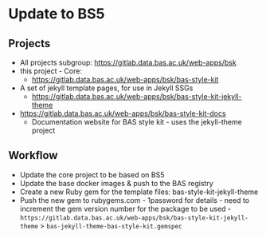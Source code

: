 # Update to BS5

## Projects
- All projects subgroup: https://gitlab.data.bas.ac.uk/web-apps/bsk
- this project - Core:
    - https://gitlab.data.bas.ac.uk/web-apps/bsk/bas-style-kit
- A set of jekyll template pages, for use in Jekyll SSGs
    - https://gitlab.data.bas.ac.uk/web-apps/bsk/bas-style-kit-jekyll-theme 
- https://gitlab.data.bas.ac.uk/web-apps/bsk/bas-style-kit-docs 
    - Documentation website for BAS style kit - uses the jekyll-theme project

## Workflow
- Update the core project to be based on BS5
- Update the base docker images & push to the BAS registry
- Create a new Ruby gem for the template files: bas-style-kit-jekyll-theme 
- Push the new gem to rubygems.com - 1password for details - need to increment the gem version number for the package to be used - `https://gitlab.data.bas.ac.uk/web-apps/bsk/bas-style-kit-jekyll-theme` > `bas-jekyll-theme-bas-style-kit.gemspec`
